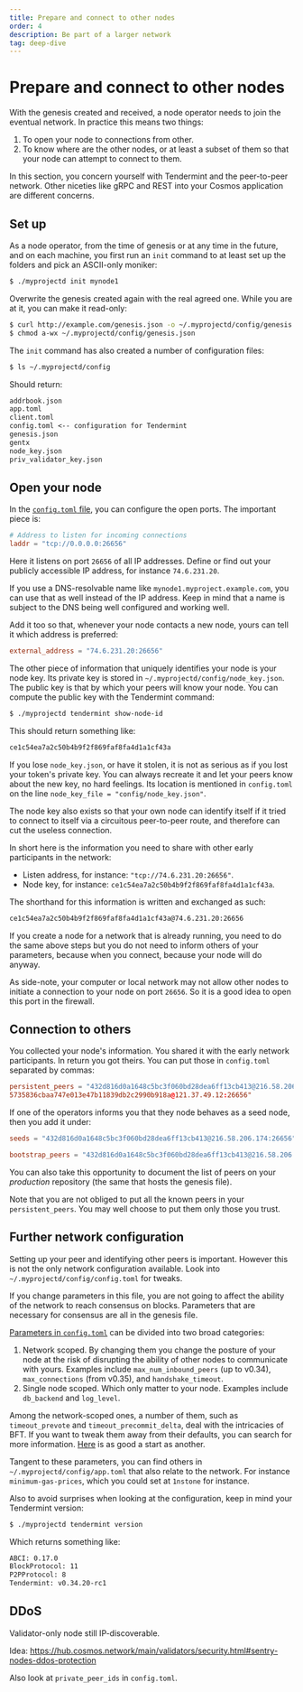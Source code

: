 ```yaml
---
title: Prepare and connect to other nodes
order: 4
description: Be part of a larger network
tag: deep-dive
---
```


# Prepare and connect to other nodes

With the genesis created and received, a node operator needs to join the eventual network. In practice this means two things:

1. To open your node to connections from other.
2. To know where are the other nodes, or at least a subset of them so that your node can attempt to connect to them.

In this section, you concern yourself with Tendermint and the peer-to-peer network. Other niceties like gRPC and REST into your Cosmos application are different concerns.

## Set up 

As a node operator, from the time of genesis or at any time in the future, and on each machine, you first run an `init` command to at least set up the folders and pick an ASCII-only moniker:

```sh
$ ./myprojectd init mynode1
```

Overwrite the genesis created again with the real agreed one. While you are at it, you can make it read-only:

```sh
$ curl http://example.com/genesis.json -o ~/.myprojectd/config/genesis.json
$ chmod a-wx ~/.myprojectd/config/genesis.json
```

The `init` command has also created a number of configuration files:

```sh
$ ls ~/.myprojectd/config
```

Should return:

```txt
addrbook.json
app.toml
client.toml
config.toml <-- configuration for Tendermint
genesis.json
gentx
node_key.json
priv_validator_key.json
```

## Open your node

In the [`config.toml` file](https://docs.tendermint.com/master/nodes/configuration.html), you can configure the open ports. The important piece is:

```toml
# Address to listen for incoming connections
laddr = "tcp://0.0.0.0:26656"
```

Here it listens on port `26656` of all IP addresses. Define or find out your publicly accessible IP address, for instance `74.6.231.20`.

If you use a DNS-resolvable name like `mynode1.myproject.example.com`, you can use that as well instead of the IP address. Keep in mind that a name is subject to the DNS being well configured and working well.

Add it too so that, whenever your node contacts a new node, yours can tell it which address is preferred:

```toml
external_address = "74.6.231.20:26656"
```

The other piece of information that uniquely identifies your node is your node key. Its private key is stored in `~/.myprojectd/config/node_key.json`. The public key is that by which your peers will know your node. You can compute the public key with the Tendermint command:

```sh
$ ./myprojectd tendermint show-node-id
```

This should return something like:

```txt
ce1c54ea7a2c50b4b9f2f869faf8fa4d1a1cf43a
```

If you lose `node_key.json`, or have it stolen, it is not as serious as if you lost your token's private key. You can always recreate it and let your peers know about the new key, no hard feelings. Its location is mentioned in `config.toml` on the line `node_key_file = "config/node_key.json"`.

The node key also exists so that your own node can identify itself if it tried to connect to itself via a circuitous peer-to-peer route, and therefore can cut the useless connection.

In short here is the information you need to share with other early participants in the network:

* Listen address, for instance: `"tcp://74.6.231.20:26656"`.
* Node key, for instance: `ce1c54ea7a2c50b4b9f2f869faf8fa4d1a1cf43a`.

The shorthand for this information is written and exchanged as such:

```txt
ce1c54ea7a2c50b4b9f2f869faf8fa4d1a1cf43a@74.6.231.20:26656
```

If you create a node for a network that is already running, you need to do the same above steps but you do not need to inform others of your parameters, because when you connect, because your node will do anyway.

As side-note, your computer or local network may not allow other nodes to initiate a connection to your node on port `26656`. So it is a good idea to open this port in the firewall.

## Connection to others

You collected your node's information. You shared it with the early network participants. In return you got theirs. You can put those in `config.toml` separated by commas:

```toml
persistent_peers = "432d816d0a1648c5bc3f060bd28dea6ff13cb413@216.58.206.174:26656,
5735836cbaa747e013e47b11839db2c2990b918a@121.37.49.12:26656"
```

If one of the operators informs you that they node behaves as a seed node, then you add it under:

<CodeGroup>

<CodeGroupItem title="Up to v0.34" active>

```toml
seeds = "432d816d0a1648c5bc3f060bd28dea6ff13cb413@216.58.206.174:26656"
```

</CodeGroupItem>

<CodeGroupItem title="From v0.35">

```toml
bootstrap_peers = "432d816d0a1648c5bc3f060bd28dea6ff13cb413@216.58.206.174:26656"
```

</CodeGroupItem>

</CodeGroup>

You can also take this opportunity to document the list of peers on your _production_ repository (the same that hosts the genesis file).

Note that you are not obliged to put all the known peers in your `persistent_peers`. You may well choose to put them only those you trust.

## Further network configuration

Setting up your peer and identifying other peers is important. However this is not the only network configuration available. Look into `~/.myprojectd/config/config.toml` for tweaks.

If you change parameters in this file, you are not going to affect the ability of the network to reach consensus on blocks. Parameters that are necessary for consensus are all in the genesis file.

[Parameters in `config.toml`](https://docs.tendermint.com/master/nodes/configuration.html) can be divided into two broad categories:

1. Network scoped. By changing them you change the posture of your node at the risk of disrupting the ability of other nodes to communicate with yours. Examples include `max_num_inbound_peers` (up to v0.34), `max_connections` (from v0.35), and `handshake_timeout`.
2. Single node scoped. Which only matter to your node. Examples include `db_backend` and `log_level`.

Among the network-scoped ones, a number of them, such as `timeout_prevote` and `timeout_precommit_delta`, deal with the intricacies of BFT. If you want to tweak them away from their defaults, you can search for more information. [Here](https://forum.cosmos.network/t/consensus-timeouts-explained/1421) is as good a start as another.

Tangent to these parameters, you can find others in `~/.myprojectd/config/app.toml` that also relate to the network. For instance `minimum-gas-prices`, which you could set at `1nstone` for instance.

Also to avoid surprises when looking at the configuration, keep in mind your Tendermint version:

```sh
$ ./myprojectd tendermint version
```

Which returns something like:

```txt
ABCI: 0.17.0
BlockProtocol: 11
P2PProtocol: 8
Tendermint: v0.34.20-rc1
```

## DDoS

Validator-only node still IP-discoverable.

Idea: https://hub.cosmos.network/main/validators/security.html#sentry-nodes-ddos-protection

Also look at `private_peer_ids` in `config.toml`.